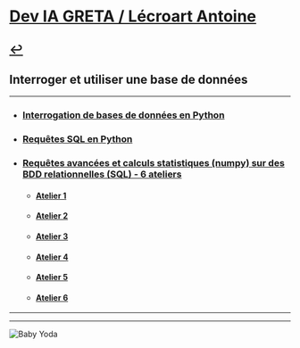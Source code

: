 # [Dev IA GRETA / Lécroart Antoine](https://github.com/Dev-IA-2024/antoine.lecroart)

[↩️](..)
---

## Interroger et utiliser une base de données

---

- ### [Interrogation de bases de données en Python](./Interrogation_de_bases_de_donnees_en_python)
- ### [Requêtes SQL en Python](./Requetes_SQL_en_python)
- ### [Requêtes avancées et calculs statistiques (numpy) sur des BDD relationnelles (SQL) - 6 ateliers](./Briefs_6_ateliers)
    - #### [Atelier 1](./Briefs_6_ateliers/Atelier_1)
    - #### [Atelier 2](./Briefs_6_ateliers/Atelier_2)
    - #### [Atelier 3](./Briefs_6_ateliers/Atelier_3)
    - #### [Atelier 4](./Briefs_6_ateliers/Atelier_4)
    - #### [Atelier 5](./Briefs_6_ateliers/Atelier_5)
    - #### [Atelier 6](./Briefs_6_ateliers/Atelier_6)

---
---
![Baby Yoda](https://images3.alphacoders.com/110/1108129.jpg)
